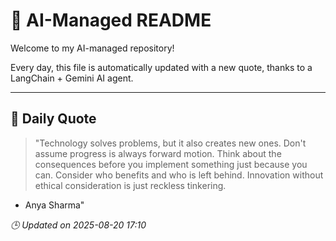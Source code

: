 # 🧠 AI-Managed README

Welcome to my AI-managed repository!

Every day, this file is automatically updated with a new quote, thanks to a LangChain + Gemini AI agent.

---

## 📅 Daily Quote

> "Technology solves problems, but it also creates new ones. Don't assume progress is always forward motion. Think about the consequences before you implement something just because you can. Consider who benefits and who is left behind. Innovation without ethical consideration is just reckless tinkering.
- Anya Sharma"

*🕒 Updated on 2025-08-20 17:10*